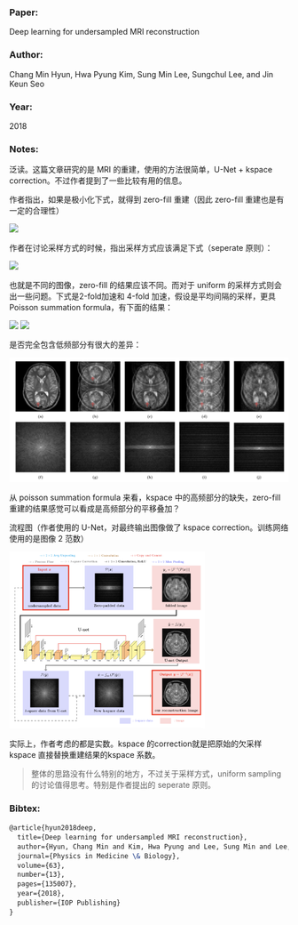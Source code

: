 ### Paper:

Deep learning for undersampled MRI reconstruction

### Author:

Chang Min Hyun, Hwa Pyung Kim, Sung Min Lee, Sungchul Lee, and Jin Keun Seo

### Year:

2018

### Notes:

泛读。这篇文章研究的是 MRI 的重建，使用的方法很简单，U-Net + kspace correction。不过作者提到了一些比较有用的信息。

作者指出，如果是极小化下式，就得到 zero-fill 重建（因此 zero-fill 重建也是有一定的合理性）

<img src="http://latex.codecogs.com/svg.latex? y_{b}= \underset{y \text { s.t. } S \circ \mathcal{F}_{y}=x}{\arg\min}  \|y\|_{\ell^{2}}" border="0"/>

作者在讨论采样方式的时候，指出采样方式应该满足下式（seperate 原则）：

<img src="http://latex.codecogs.com/svg.latex? \boldsymbol{y}_{1} \neq \boldsymbol{y}_{2} \text { implies }\left|\mathcal{F}^{-1}\right| \circ \mathcal{P} \circ \mathcal{S} \circ \mathcal{F}\left(\boldsymbol{y}_{1}\right) \neq\left|\mathcal{F}^{-1}\right| \circ \mathcal{P} \circ \mathcal{P} \circ \mathcal{F}\left(\boldsymbol{y}_{2}\right)" border="0"/>

也就是不同的图像，zero-fill 的结果应该不同。而对于 uniform 的采样方式则会出一些问题。下式是2-fold加速和 4-fold 加速，假设是平均间隔的采样，更具 Poisson summation formula，有下面的结果：

<img src="http://latex.codecogs.com/svg.latex? y_{2-\text{fold }}(n, m)=y(n, m)+y(n, m+N / 2)" border="0"/>

<img src="http://latex.codecogs.com/svg.latex? y_{4 \text { -fold }}(n, m)=\sum_{j=0}^{3} y\left(n, m+\frac{j N}{4}\right)" border="0"/>

是否完全包含低频部分有很大的差异：

<img src="https://raw.githubusercontent.com/Theodore-PKU/pictures/master/%E6%88%AA%E5%B1%8F2020-01-20%E4%B8%8B%E5%8D%882.20.12.png"/>

从 poisson summation formula 来看，kspace 中的高频部分的缺失，zero-fill 重建的结果感觉可以看成是高频部分的平移叠加？

流程图（作者使用的 U-Net，对最终输出图像做了 kspace correction。训练网络使用的是图像 2 范数）

<img src="https://raw.githubusercontent.com/Theodore-PKU/pictures/master/%E6%88%AA%E5%B1%8F2020-01-20%E4%B8%8B%E5%8D%882.06.29.png" width="70%"/>

实际上，作者考虑的都是实数。kspace 的correction就是把原始的欠采样 kspace 直接替换重建结果的kspace 系数。

> 整体的思路没有什么特别的地方，不过关于采样方式，uniform sampling 的讨论值得思考。特别是作者提出的 seperate 原则。

### Bibtex:

```latex
@article{hyun2018deep,
  title={Deep learning for undersampled MRI reconstruction},
  author={Hyun, Chang Min and Kim, Hwa Pyung and Lee, Sung Min and Lee, Sungchul and Seo, Jin Keun},
  journal={Physics in Medicine \& Biology},
  volume={63},
  number={13},
  pages={135007},
  year={2018},
  publisher={IOP Publishing}
}
```

